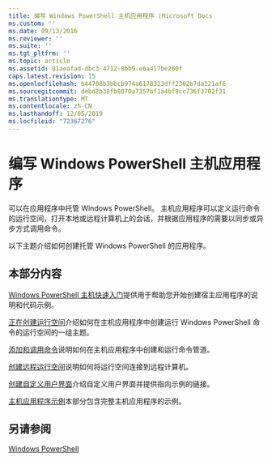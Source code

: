 ```yaml
---
title: 编写 Windows PowerShell 主机应用程序 |Microsoft Docs
ms.custom: ''
ms.date: 09/13/2016
ms.reviewer: ''
ms.suite: ''
ms.tgt_pltfrm: ''
ms.topic: article
ms.assetid: 81aeafad-dbc3-4712-8bb9-e6a417be260f
caps.latest.revision: 15
ms.openlocfilehash: b44708b3bbcb974a6178323dff2302b7da121af6
ms.sourcegitcommit: debd2b38fb8070a7357bf1a4bf9cc736f3702f31
ms.translationtype: MT
ms.contentlocale: zh-CN
ms.lasthandoff: 12/05/2019
ms.locfileid: "72367276"
---
```

# <a name="writing-a-windows-powershell-host-application"></a>编写 Windows PowerShell 主机应用程序

可以在应用程序中托管 Windows PowerShell。 主机应用程序可以定义运行命令的运行空间，打开本地或远程计算机上的会话，并根据应用程序的需要以同步或异步方式调用命令。

以下主题介绍如何创建托管 Windows PowerShell 的应用程序。

## <a name="in-this-section"></a>本部分内容

[Windows PowerShell 主机快速入门](./windows-powershell-host-quickstart.md)提供用于帮助您开始创建宿主应用程序的说明和代码示例。

[正在创建运行空间](./creating-runspaces.md)介绍如何在主机应用程序中创建运行 Windows PowerShell 命令的运行空间的一组主题。

[添加和调用命令](./adding-and-invoking-commands.md)说明如何在主机应用程序中创建和运行命令管道。

[创建远程运行空间](./creating-remote-runspaces.md)说明如何将运行空间连接到远程计算机。

[创建自定义用户界面](./creating-a-custom-user-interface.md)介绍自定义用户界面并提供指向示例的链接。

[主机应用程序示例](./host-application-samples.md)本部分包含完整主机应用程序的示例。

## <a name="see-also"></a>另请参阅

[Windows PowerShell](https://msdn.microsoft.com/en-us/b41a2af3-aec1-402d-8e18-c2c26be461ff)
